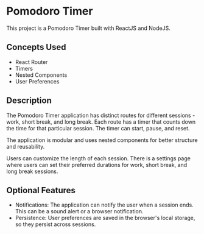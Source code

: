 # Pomodoro Timer

This project is a Pomodoro Timer built with ReactJS and NodeJS.

## Concepts Used
- React Router
- Timers
- Nested Components
- User Preferences

## Description

The Pomodoro Timer application has distinct routes for different sessions - work, short break, and long break. Each route has a timer that counts down the time for that particular session. The timer can start, pause, and reset.

The application is modular and uses nested components for better structure and reusability.

Users can customize the length of each session. There is a settings page where users can set their preferred durations for work, short break, and long break sessions.

## Optional Features

- Notifications: The application can notify the user when a session ends. This can be a sound alert or a browser notification.
- Persistence: User preferences are saved in the browser's local storage, so they persist across sessions.